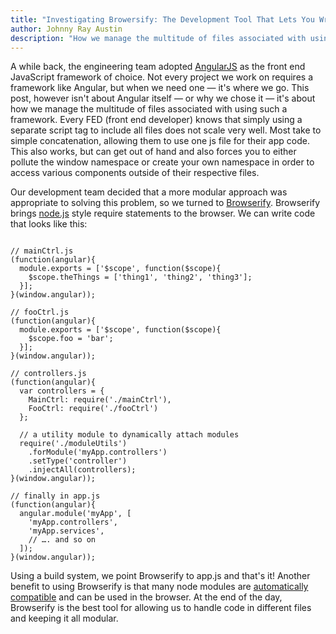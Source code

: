 ```yaml
---
title: "Investigating Browersify: The Development Tool That Lets You Write Modular Code For Use In Browser"
author: Johnny Ray Austin
description: "How we manage the multitude of files associated with using a framework like Angular"
---
```


A while back, the engineering team adopted [AngularJS](https://angularjs.org/) as the front end JavaScript framework of choice. Not every project we work on requires a framework like Angular, but when we need one — it's where we go. This post, however isn't about Angular itself — or why we chose it — it's about how we manage the multitude of files associated with using such a framework. Every FED (front end developer) knows that simply using a separate script tag to include all files does not scale very well. Most take to simple concatenation, allowing them to use one js file for their app code. This also works, but can get out of hand and also forces you to either pollute the window namespace or create your own namespace in order to access various components outside of their respective files.

Our development team decided that a more modular approach was appropriate to solving this problem, so we turned to [Browserify](http://browserify.org/). Browserify brings [node.js](https://nodejs.org/en/) style require statements to the browser. We can write code that looks like this:

```

// mainCtrl.js
(function(angular){
  module.exports = ['$scope', function($scope){
    $scope.theThings = ['thing1', 'thing2', 'thing3'];
  }];
}(window.angular));

// fooCtrl.js
(function(angular){
  module.exports = ['$scope', function($scope){
    $scope.foo = 'bar';
  }];
}(window.angular));

// controllers.js
(function(angular){
  var controllers = {
    MainCtrl: require('./mainCtrl'),
    FooCtrl: require('./fooCtrl')
  };

  // a utility module to dynamically attach modules
  require('./moduleUtils')
    .forModule('myApp.controllers')
    .setType('controller')
    .injectAll(controllers);
}(window.angular));

// finally in app.js
(function(angular){
  angular.module('myApp', [
    'myApp.controllers',
    'myApp.services',
    // …. and so on
  ]);
}(window.angular));
```

Using a build system, we point Browserify to app.js and that's it! Another benefit to using Browserify is that many node modules are [automatically compatible](https://github.com/substack/node-browserify#compatibility) and can be used in the browser. At the end of the day, Browserify is the best tool for allowing us to handle code in different files and keeping it all modular.

